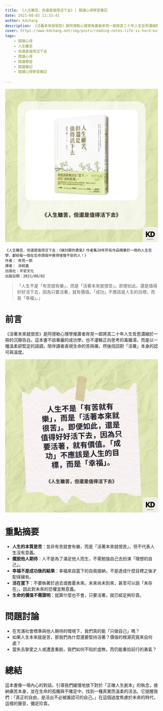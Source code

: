```yaml
---
title: 《人生雖苦，但還是值得活下去》| 閱讀心得學習筆記
date: 2021-08-02 11:33:41
author: kdchang
description: 《活著本來就很苦》是阿德勒心理學推廣者岸見一郎將其二十年人生哲思濃縮於一冊的沉靜告白。這本書不談華麗的成功學，也不灌輸正向思考的毒雞湯，而是以一種溫柔卻堅定的語調，陪伴讀者直視生命的苦與痛，然後找回對「活著」本身的認可與溫度。
cover: https://www.kdchang.net/img/posts/reading-notes-life-is-hard-but-still-worth-living-1.jpg
tags: 
    - 閱讀心得
    - 人生雖苦
    - 但還是值得活下去
    - 閱讀心得
    - 閱讀學習
    - 閱讀筆記
    - 閱讀心得學習筆記

---
```


![](img/posts/reading-notes-life-is-hard-but-still-worth-living-1.jpg)

```
《人生雖苦，但還是值得活下去：《被討厭的勇氣》作者集20年所有作品精華於一冊的人生哲學，獻給每一個在生命煩惱中覺得惶惶不安的人！》
作者： 岸見一郎
譯者： 涂紋凰
出版社：平安文化
出版日期：2021/08/02
```

> 「人生不是「有苦就有樂」，而是「活著本來就很苦」。即便如此，還是值得好好活下去，因為只要活著，就有價值。「成功」不應該是人生的目標，而是「幸福」。」

# 前言
《活著本來就很苦》是阿德勒心理學推廣者岸見一郎將其二十年人生哲思濃縮於一冊的沉靜告白。這本書不談華麗的成功學，也不灌輸正向思考的毒雞湯，而是以一種溫柔卻堅定的語調，陪伴讀者直視生命的苦與痛，然後找回對「活著」本身的認可與溫度。

![](img/posts/reading-notes-life-is-hard-but-still-worth-living-2.jpg)

# 重點摘要
- **人生的本質是苦**：並非有苦就會有樂，而是「活著本來就很苦」，但不代表人生沒有意義。
- **擺脫他人期待**：人不是為了滿足他人而生，不需勉強自己去扮演「理想的自己」。
- **幸福不是成功後的結果**：幸福來自當下的自我接納，不是達成什麼目標之後才配得擁有。
- **活在當下**：不要執著於過去或擔憂未來。未來尚未到來，甚至可以說「未存在」，因此對未來的恐懼並無意義。
- **生命的價值不需證明**：就算什麼也不會，只要活著，就已經足夠珍貴。

# 問題討論 
- 在充滿社會標準與他人期待的環境下，我們真的能「只做自己」嗎？
- 如果人生本來就是苦，那我們為什麼還要堅持活著？價值的根源究竟來自何處？
- 當失去摯愛之人或遭逢重創，我們如何不陷於虛無，而仍能重拾前行的勇氣？

# 總結
這本書像一場內心的對話，引導我們緩慢地放下對於「正確人生劇本」的執念，接納痛苦本身，並在生命的孤獨與不確定中，找到一種真實而溫柔的活法。它提醒我們：「真正的自由，是活出不必被誰認可的自己。」在這個過度焦慮於未來的時代，這樣的聲音，彌足珍貴。